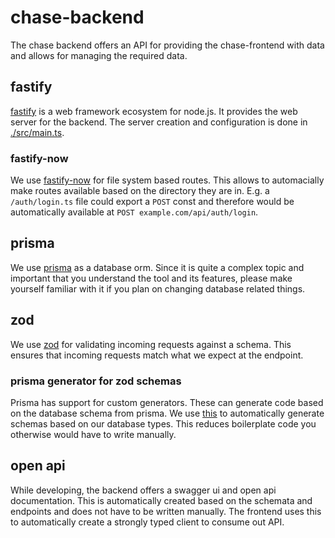 # chase-backend
The chase backend offers an API for providing the chase-frontend with data and allows for managing the required data.

## fastify
[fastify](https://fastify.dev/) is a web framework ecosystem for node.js. It provides the web server for the backend.
The server creation and configuration is done in [./src/main.ts](./src/main.ts).

### fastify-now
We use [fastify-now](https://github.com/yonathan06/fastify-now) for file system based routes. This allows to automacially make routes available based on the directory they are in. E.g. a `/auth/login.ts` file could export a `POST` const and therefore would be automatically available at `POST example.com/api/auth/login`.

## prisma
We use [prisma](https://www.prisma.io/) as a database orm. Since it is quite a complex topic and important that you understand the tool and its features, please make yourself familiar with it if you plan on changing database related things.

## zod
We use [zod](https://zod.dev/) for validating incoming requests against a schema. This ensures that incoming requests match what we expect at the endpoint.

### prisma generator for zod schemas
Prisma has support for custom generators. These can generate code based on the database schema from prisma. We use [this](https://github.com/chrishoermann/zod-prisma-types) to automatically generate schemas based on our database types. This reduces boilerplate code you otherwise would have to write manually.

## open api
While developing, the backend offers a swagger ui and open api documentation. This is automatically created based on the schemata and endpoints and does not have to be written manually. The frontend uses this to automatically create a strongly typed client to consume out API.
